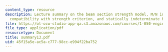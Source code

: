 ```yaml
---
content_type: resource
description: Lecture summary on the beam section strength model, M/N interactions,
  compatibility with strength criterion, and statically indeterminate beam.
file: https://ol-ocw-studio-app-qa.s3.amazonaws.com/courses/1-050-engineering-mechanics-i-fall-2007/45f15a5eac5ac77798cce994f22ba752_summary13.pdf
file_type: application/pdf
resourcetype: Document
title: summary13.pdf
uid: 45f15a5e-ac5a-c777-98cc-e994f22ba752
---
```

